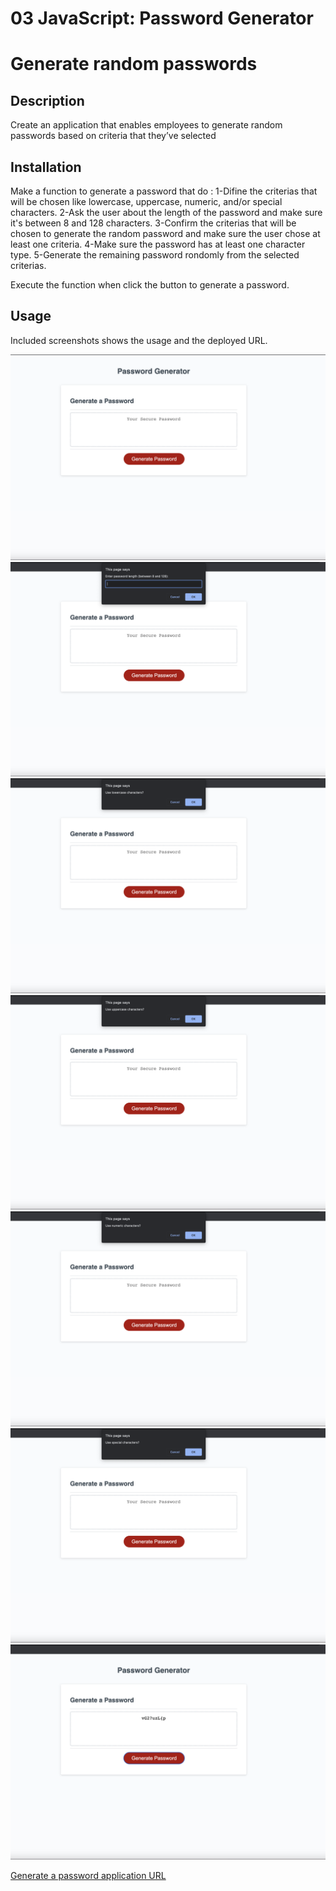 # 03 JavaScript: Password Generator

# Generate random passwords

## Description

Create an application that enables employees to generate random passwords based on criteria that they’ve selected

## Installation

Make a function to generate a password that do :
1-Difine the criterias that will be chosen like lowercase, uppercase, numeric, and/or special characters.
2-Ask the user about the length of the password and make sure it's between 8 and 128 characters.
3-Confirm the criterias that will be chosen to generate the random password and make sure the user chose at least one criteria.
4-Make sure the password has at least one character type.
5-Generate the remaining password rondomly from the selected criterias.

Execute the function when click the button to generate a password.

## Usage

Included screenshots shows the usage and the deployed URL.

![alt text](assets/Password-generat-01.png)
![alt text](assets/Password-generat-02.png)
![alt text](assets/Password-generat-03.png)
![alt text](assets/Password-generat-04.png)
![alt text](assets/Password-generat-05.png)
![alt text](assets/Password-generat-06.png)
![alt text](assets/Password-generat-07.png)

[Generate a password application URL](https://mahmoudahmed0528.github.io/Passord-Generator/)
